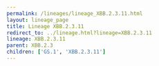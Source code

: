 ```yaml
---
permalink: /lineages/lineage_XBB.2.3.11.html
layout: lineage_page
title: Lineage XBB.2.3.11
redirect_to: ../lineage.html?lineage=XBB.2.3.11
lineage: XBB.2.3.11
parent: XBB.2.3
children: ['GS.1', 'XBB.2.3.11']
---
```

